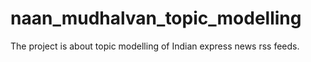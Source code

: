 # naan_mudhalvan_topic_modelling
The project is about topic modelling of Indian express news rss feeds.
